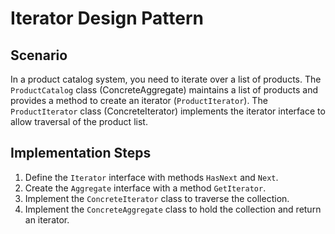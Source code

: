 
<body>
    <h1>Iterator Design Pattern</h1>
    <h2>Scenario</h2>
    <p>
        In a product catalog system, you need to iterate over a list of products. The <code>ProductCatalog</code> class (ConcreteAggregate) maintains a list of products and provides a method to create an iterator (<code>ProductIterator</code>). The <code>ProductIterator</code> class (ConcreteIterator) implements the iterator interface to allow traversal of the product list.
    </p>
    <h2>Implementation Steps</h2>
    <ol>
        <li>Define the <code>Iterator</code> interface with methods <code>HasNext</code> and <code>Next</code>.</li>
        <li>Create the <code>Aggregate</code> interface with a method <code>GetIterator</code>.</li>
        <li>Implement the <code>ConcreteIterator</code> class to traverse the collection.</li>
        <li>Implement the <code>ConcreteAggregate</code> class to hold the collection and return an iterator.</li>
    </ol>
</body>